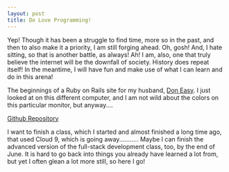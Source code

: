 ```yaml
---
layout: post
title: Do Love Programming!
---
```


Yep! Though it has been a struggle to find time, more so in the past, and then to also make it a priority, I am still forging ahead.
Oh, gosh! And, I hate sitting, so that is another battle, as always! Ah! I am, also, one that truly believe the internet will be 
the downfall of society. History does repeat itself! In the meantime, I will have fun and make use of what I can learn and do in 
this arena!

The beginnings of a Ruby on Rails site for my husband, [Don Easy](https://obscure-ridge-15169.herokuapp.com/). I just looked at on
this different computer, and I am not wild about the colors on this particular monitor, but anyway....

[Github Repository](https://github.com/heartandhandstraining/blog/new/master/_posts)

I want to finish a class, which I started and almost finished a long time ago, that used Cloud 9, which is going away...........
Maybe I can finish the advanced version of the full-stack development class, too, by the end of June. It is hard to go back into
things you already have learned a lot from, but yet I often glean a lot more still, so here I go!
